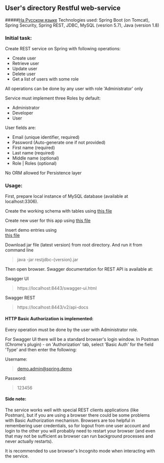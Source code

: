 ## User's directory Restful web-service 
#####[На Русском языке](readme.ru.md)
Technologies used: Spring Boot (on Tomcat), Spring Security, Spring REST, 
JDBC, MySQL (vesrion 5.7), Java (version 1.8)

### Initial task:
Create REST service on Spring with following operations:
- Create user
- Retrieve user
- Update user
- Delete user
- Get a list of users with some role 

All operations can be done by any user with role 'Administrator' only

Service must implement three Roles by default: 
- Administrator
- Developer
- User

User fields are:
- Email (unique identifier, required)
- Password (Auto-generate one if not provided)
- First name (required)
- Last name (required)
- Middle name (optional)
- Role | Roles (optional)

No ORM allowed for Persistence layer

### Usage:
First, prepare local instance of MySQL database (available at localhost:3306).


Create the working schema with tables using 
[this file](src/main/resources/sql/tables_create.sql)

Create new user for this app using 
[this file](src/main/resources/sql/db_user_create.sql)

Insert demo entries using  
[this file](src/main/resources/sql/demo_entries_insert.sql)

Download jar file (latest version) from root directory.
And run it from command line 
> java -jar restjdbc-{version}.jar 

Then open browser.
Swagger documentation for REST API is available at:

Swagger UI
> https://localhost:8443/swagger-ui.html

Swagger REST
> https://localhost:8443/v2/api-docs

#### HTTP Basic Authorization is implemented:

Every operation must be done by the user with Administrator role.

For Swagger UI there will be a standard browser's login window.
In Postman (Chrome's plugin) - on 'Authorization' tab, select 'Basic Auth'
for the field 'Type' and then enter the following:

Username:
> demo.admin@spring.demo

Password:
> 123456

#### Side note:
The service works well with special REST clients applications (like Postman), but
if you are using a browser there could be some problems with Basic Authorization
mechanism. Browsers are too helpful in remembering user credentials, so for
logout from one user account and login to the other you will probably need to 
restart your browser (and even that may not be sufficient as browser can run 
background processes and never actually restarts). 

It is recommended to use browser's Incognito mode when interacting with the service.